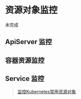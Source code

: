 # 资源对象监控

未完成

## ApiServer 监控

## 容器资源监控

## Service 监控

> [监控Kubernetes常用资源对象]([https://www.qikqiak.com/k8s-book/docs/55.%E7%9B%91%E6%8E%A7Kubernetes%E5%B8%B8%E7%94%A8%E8%B5%84%E6%BA%90%E5%AF%B9%E8%B1%A1.html](https://www.qikqiak.com/k8s-book/docs/55.监控Kubernetes常用资源对象.html))
